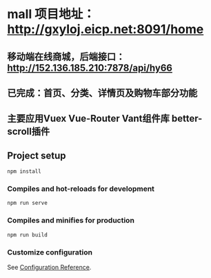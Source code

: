 # mall   项目地址：http://gxyloj.eicp.net:8091/home

## 移动端在线商城，后端接口：http://152.136.185.210:7878/api/hy66
## 已完成：首页、分类、详情页及购物车部分功能
## 主要应用Vuex Vue-Router Vant组件库 better-scroll插件

## Project setup
```
npm install
```

### Compiles and hot-reloads for development
```
npm run serve
```

### Compiles and minifies for production
```
npm run build
```

### Customize configuration
See [Configuration Reference](https://cli.vuejs.org/config/).
